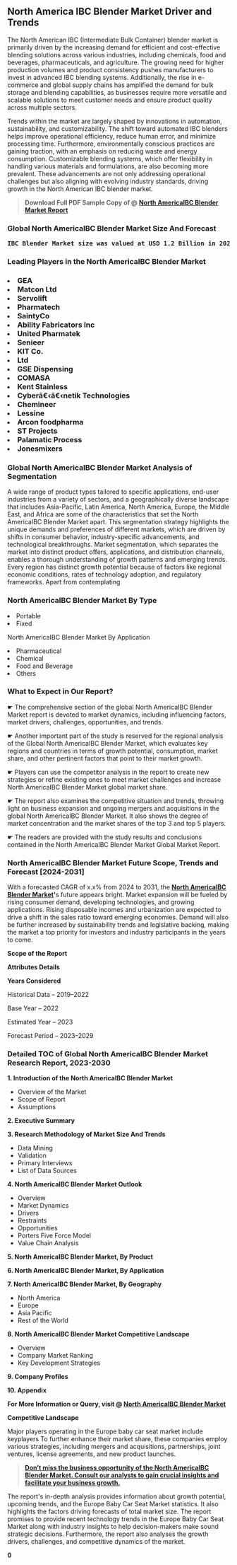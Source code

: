 <p> <h2>North America IBC Blender Market Driver and Trends</h2><p>The North American IBC (Intermediate Bulk Container) blender market is primarily driven by the increasing demand for efficient and cost-effective blending solutions across various industries, including chemicals, food and beverages, pharmaceuticals, and agriculture. The growing need for higher production volumes and product consistency pushes manufacturers to invest in advanced IBC blending systems. Additionally, the rise in e-commerce and global supply chains has amplified the demand for bulk storage and blending capabilities, as businesses require more versatile and scalable solutions to meet customer needs and ensure product quality across multiple sectors.</p><p>Trends within the market are largely shaped by innovations in automation, sustainability, and customizability. The shift toward automated IBC blenders helps improve operational efficiency, reduce human error, and minimize processing time. Furthermore, environmentally conscious practices are gaining traction, with an emphasis on reducing waste and energy consumption. Customizable blending systems, which offer flexibility in handling various materials and formulations, are also becoming more prevalent. These advancements are not only addressing operational challenges but also aligning with evolving industry standards, driving growth in the North American IBC blender market.</p></p><blockquote id="" class=""><strong>Download Full PDF Sample Copy of @&nbsp;<a href="https://www.verifiedmarketreports.com/download-sample/?rid=492114&utm_source=GitHub-Jan&utm_medium=291" target="_blank">North AmericaIBC Blender Market Report</a>&nbsp;&nbsp;</strong></blockquote><h3 id="" class=""><strong>Global&nbsp;North AmericaIBC Blender Market Size And Forecast</strong></h3><pre class="reader-text-block__code-block"><strong>IBC Blender Market size was valued at USD 1.2 Billion in 2022 and is projected to reach USD 2.1 Billion by 2030, growing at a CAGR of 7.5% from 2024 to 2030.</strong></pre><h3 id="" class="">Leading Players in the&nbsp;North AmericaIBC Blender Market</h3><h3 class=""></Li><Li>GEA</Li><Li> Matcon Ltd</Li><Li> Servolift</Li><Li> Pharmatech</Li><Li> SaintyCo</Li><Li> Ability Fabricators Inc</Li><Li> United Pharmatek</Li><Li> Senieer</Li><Li> KIT Co.</Li><Li>Ltd</Li><Li> GSE Dispensing</Li><Li> COMASA</Li><Li> Kent Stainless</Li><Li> Cyberâ€‹â€‹netik Technologies</Li><Li> Chemineer</Li><Li> Lessine</Li><Li> Arcon foodpharma</Li><Li> ST Projects</Li><Li> Palamatic Process</Li><Li> Jonesmixers</h3><h3 id="" class="">Global&nbsp;North AmericaIBC Blender Market Analysis of Segmentation</h3><p id="" class="">A wide range of product types tailored to specific applications, end-user industries from a variety of sectors, and a geographically diverse landscape that includes Asia-Pacific, Latin America, North America, Europe, the Middle East, and Africa are some of the characteristics that set the North AmericaIBC Blender Market apart. This segmentation strategy highlights the unique demands and preferences of different markets, which are driven by shifts in consumer behavior, industry-specific advancements, and technological breakthroughs. Market segmentation, which separates the market into distinct product offers, applications, and distribution channels, enables a thorough understanding of growth patterns and emerging trends. Every region has distinct growth potential because of factors like regional economic conditions, rates of technology adoption, and regulatory frameworks. Apart from contemplating</p><h3 id="" class="">North AmericaIBC Blender Market&nbsp;By Type</h3><p></Li><Li>Portable</Li><Li> Fixed</p><div class="" data-test-id=""><p>North AmericaIBC Blender Market&nbsp;By Application</p></div><p class=""></Li><Li>Pharmaceutical</Li><Li> Chemical</Li><Li> Food and Beverage</Li><Li> Others</p><div class="" data-test-id=""><h3><span class="">What to Expect in Our Report?</span></h3></div><div class="" data-test-id=""><p><span class="">☛ The comprehensive section of the global North AmericaIBC Blender Market report is devoted to market dynamics, including influencing factors, market drivers, challenges, opportunities, and trends.</span></p></div><div class="" data-test-id=""><p><span class="">☛ Another important part of the study is reserved for the regional analysis of the Global North AmericaIBC Blender Market, which evaluates key regions and countries in terms of growth potential, consumption, market share, and other pertinent factors that point to their market growth.</span></p></div><div class="" data-test-id=""><p><span class="">☛ Players can use the competitor analysis in the report to create new strategies or refine existing ones to meet market challenges and increase North AmericaIBC Blender Market global market share.</span></p></div><div class="" data-test-id=""><p><span class="">☛ The report also examines the competitive situation and trends, throwing light on business expansion and ongoing mergers and acquisitions in the global North AmericaIBC Blender Market. It also shows the degree of market concentration and the market shares of the top 3 and top 5 players.</span></p></div><div class="" data-test-id=""><p><span class="">☛ The readers are provided with the study results and conclusions contained in the North AmericaIBC Blender Market Global Market Report.</span></p></div><div class="" data-test-id=""><h3><span class="">North AmericaIBC Blender Market Future Scope, Trends and Forecast [2024-2031]</span></h3></div><div class="" data-test-id=""><p><span class="">With a forecasted CAGR of x.x% from 2024 to 2031, the <strong><a href="https://www.verifiedmarketreports.com/download-sample/?rid=492114&utm_source=GitHub-Jan&utm_medium=291" target="_blank">North AmericaIBC Blender Market</a>'</strong>s future appears bright. Market expansion will be fueled by rising consumer demand, developing technologies, and growing applications. Rising disposable incomes and urbanization are expected to drive a shift in the sales ratio toward emerging economies. Demand will also be further increased by sustainability trends and legislative backing, making the market a top priority for investors and industry participants in the years to come.</span></p><p id="ember66" class="ember-view reader-text-block__paragraph"><strong>Scope of the Report</strong></p><p id="ember67" class="ember-view reader-text-block__paragraph"><strong>Attributes Details</strong></p><p id="ember68" class="ember-view reader-text-block__paragraph"><strong>Years Considered</strong></p><p id="ember69" class="ember-view reader-text-block__paragraph">Historical Data &ndash; 2019&ndash;2022</p><p id="ember70" class="ember-view reader-text-block__paragraph">Base Year &ndash; 2022</p><p id="ember71" class="ember-view reader-text-block__paragraph">Estimated Year &ndash; 2023</p><p id="ember72" class="ember-view reader-text-block__paragraph">Forecast Period &ndash; 2023&ndash;2029</p></div><h3 id="" class="">Detailed TOC of Global North AmericaIBC Blender Market Research Report, 2023-2030</h3><p id="" class=""><strong>1. Introduction of the North AmericaIBC Blender Market</strong></p><ul><li>Overview of the Market</li><li>Scope of Report</li><li>Assumptions</li></ul><p id="" class=""><strong>2. Executive Summary</strong></p><p id="" class=""><strong>3. Research Methodology of Market Size And Trends</strong></p><ul><li>Data Mining</li><li>Validation</li><li>Primary Interviews</li><li>List of Data Sources</li></ul><p id="" class=""><strong>4. North AmericaIBC Blender Market Outlook</strong></p><ul><li>Overview</li><li>Market Dynamics</li><li>Drivers</li><li>Restraints</li><li>Opportunities</li><li>Porters Five Force Model</li><li>Value Chain Analysis</li></ul><p id="" class=""><strong>5. North AmericaIBC Blender Market, By Product</strong></p><p id="" class=""><strong>6. North AmericaIBC Blender Market, By Application</strong></p><p id="" class=""><strong>7. North AmericaIBC Blender Market, By Geography</strong></p><ul><li>North America</li><li>Europe</li><li>Asia Pacific</li><li>Rest of the World</li></ul><p id="" class=""><strong>8. North AmericaIBC Blender Market Competitive Landscape</strong></p><ul><li>Overview</li><li>Company Market Ranking</li><li>Key Development Strategies</li></ul><p id="" class=""><strong>9. Company Profiles</strong></p><p id="" class=""><strong>10. Appendix</strong></p><p><strong>For More Information or Query, visit&nbsp;@ <a href="https://www.verifiedmarketreports.com/product/ibc-blender-market/" target="_blank">North AmericaIBC Blender Market</a></strong></p><p id="ember61" class="ember-view reader-text-block__paragraph"><strong>Competitive Landscape</strong></p><p id="ember62" class="ember-view reader-text-block__paragraph">Major players operating in the Europe baby car seat market include keyplayers To further enhance their market share, these companies employ various strategies, including mergers and acquisitions, partnerships, joint ventures, license agreements, and new product launches.</p><blockquote id="ember63" class="ember-view reader-text-block__blockquote"><strong><a href="https://www.verifiedmarketreports.com/download-sample/?rid=492114&utm_source=GitHub-Jan&utm_medium=291" target="_blank">Don&rsquo;t miss the business opportunity of the North AmericaIBC Blender Market. Consult our analysts to gain crucial insights and facilitate your business growth.</a></strong></blockquote><p id="ember64" class="ember-view reader-text-block__paragraph">The report's in-depth analysis provides information about growth potential, upcoming trends, and the Europe Baby Car Seat Market statistics. It also highlights the factors driving forecasts of total market size. The report promises to provide recent technology trends in the Europe Baby Car Seat Market along with industry insights to help decision-makers make sound strategic decisions. Furthermore, the report also analyses the growth drivers, challenges, and competitive dynamics of the market.</p><p class="ember-view reader-text-block__paragraph"><strong>0</strong></p>
